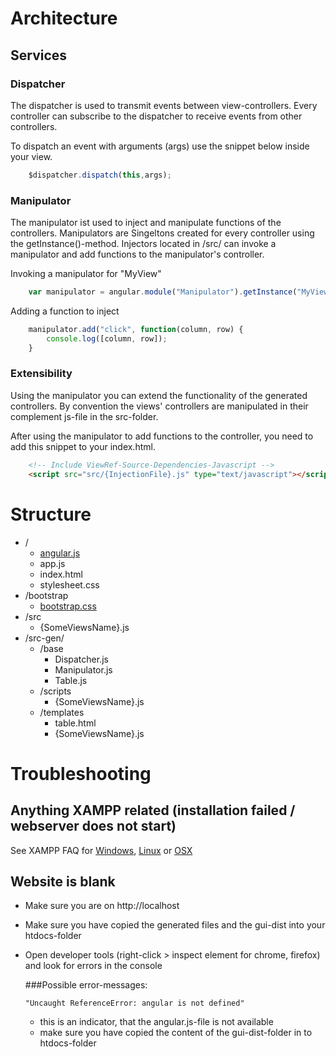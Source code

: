 # Architecture

## Services

### Dispatcher

The dispatcher is used to transmit events between view-controllers.
Every controller can subscribe to the dispatcher to receive events
from other controllers.

To dispatch an event with arguments (args) use the snippet below
inside your view.

```javascript
	$dispatcher.dispatch(this,args);
```

### Manipulator

The manipulator ist used to inject and manipulate functions of the
controllers. Manipulators are Singeltons created for every controller
using the getInstance()-method. Injectors located in /src/ can invoke
a manipulator and add functions to the manipulator's controller.

Invoking a manipulator for "MyView"

```javascript
	var manipulator = angular.module("Manipulator").getInstance("MyView");
```

Adding a function to inject

```javascript
	manipulator.add("click", function(column, row) {
		console.log([column, row]);
	}
```

### Extensibility

Using the manipulator you can extend the functionality of the generated controllers.
By convention the views' controllers are manipulated in their complement js-file in
the src-folder.

After using the manipulator to add functions to the controller, you need to add this
snippet to your index.html.

```html
	<!-- Include ViewRef-Source-Dependencies-Javascript -->
	<script src="src/{InjectionFile}.js" type="text/javascript"></script>
```
	
# Structure


* /
  * [angular.js](https://code.angularjs.org/1.4.2/angular.js)
  * app.js
  * index.html
  * stylesheet.css
* /bootstrap
  * [bootstrap.css](http://getbootstrap.com/)
* /src
  * {SomeViewsName}.js
* /src-gen/
  * /base
      * Dispatcher.js
      * Manipulator.js
      * Table.js
  * /scripts
      * {SomeViewsName}.js
  * /templates
      * table.html
      * {SomeViewsName}.js

# Troubleshooting

## Anything XAMPP related (installation failed / webserver does not start) 

See XAMPP FAQ for [Windows](https://www.apachefriends.org/faq_windows.html), [Linux](https://www.apachefriends.org/faq_linux.html) or [OSX](https://www.apachefriends.org/faq_osx.html)

## Website is blank

* Make sure you are on http://localhost
* Make sure you have copied the generated files and the gui-dist into your htdocs-folder
* Open developer tools (right-click > inspect element for chrome, firefox) and look for errors in the console

  ###Possible error-messages:

  ```"Uncaught ReferenceError: angular is not defined"```

  * this is an indicator, that the angular.js-file is not available
  * make sure you have copied the content of the gui-dist-folder in to htdocs-folder
